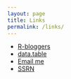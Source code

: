 ```yaml
---
layout: page
title: Links
permalink: /links/
---
```


* [R-bloggers](http://www.r-bloggers.com/)
* [data.table](https://github.com/Rdatatable/data.table/wiki)
* [Email me](buidiengiau@gmail.com)
* [SSRN](https://papers.ssrn.com/sol3/cf_dev/AbsByAuth.cfm?per_id=2494339)
